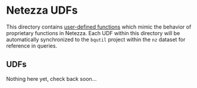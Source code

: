 # Netezza UDFs

This directory contains [user-defined functions](https://cloud.google.com/bigquery/docs/reference/standard-sql/user-defined-functions)
which mimic the behavior of proprietary functions in Netezza. Each UDF within this
directory will be automatically synchronized to the `bqutil` project within the
`nz` dataset for reference in queries.

## UDFs

Nothing here yet, check back soon...
